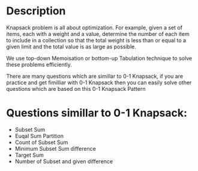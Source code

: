 
# Description
Knapsack problem is all about optimization. 
For example, given a set of items, each with a weight and a value, determine the number of each item to include in a collection so that the total weight is less than or equal to a given limit and the total value is as large as possible.

We use top-down Memoisation or bottom-up Tabulation technique to solve these problems efficiently.

There are many questions which are simillar to 0-1 Knapsack, if you are practice and get fimilliar with 0-1 Knapsack then you can easily solve other questions which are based on this 0-1 Knapsack Pattern

# Questions simillar to 0-1 Knapsack:
- Subset Sum
- Euqal Sum Partition
- Count of Subset Sum
- Minimum Subset Sum difference 
- Target Sum
- Number of Subset and given difference 